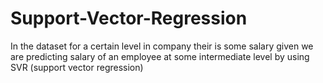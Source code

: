 # Support-Vector-Regression
In the dataset for a certain level in company their is some salary given we are predicting salary of an employee at some intermediate level by using SVR (support vector regression)
